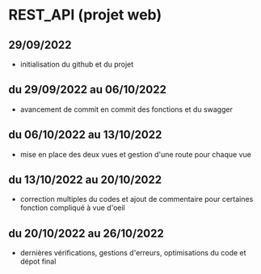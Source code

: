 # REST_API (projet web)

## 29/09/2022
    
- initialisation du github et du projet

## du 29/09/2022 au 06/10/2022

- avancement de commit en commit des fonctions et du swagger

## du 06/10/2022 au 13/10/2022

- mise en place des deux vues et gestion d'une route pour chaque vue

## du 13/10/2022 au 20/10/2022

- correction multiples du codes et ajout de commentaire pour certaines fonction compliqué à vue d'oeil

## du 20/10/2022 au 26/10/2022

- dernières vérifications, gestions d'erreurs, optimisations du code et dépot final

